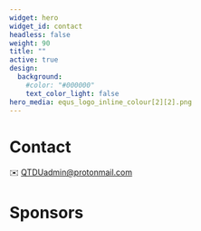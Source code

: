 ```yaml
---
widget: hero
widget_id: contact
headless: false
weight: 90
title: ""
active: true
design:
  background:
    #color: "#000000"
    text_color_light: false
hero_media: equs_logo_inline_colour[2][2].png
---
```

# Contact

:envelope: QTDUadmin@protonmail.com

# Sponsors

<!-- QTDU2023 is kindly funded by the [School of Mathematics and Physics](https://smp.uq.edu.au) at the University of Queensland and the Australian Research Council [Centre of Excellence for Engineered Quantum Systems (EQUS)](https://equs.org/). -->
